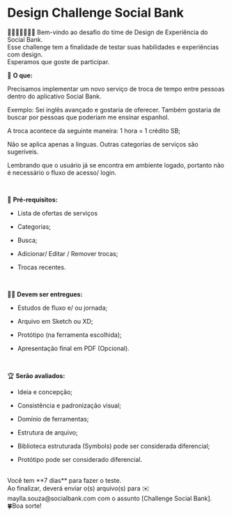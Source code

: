 
# Design Challenge Social Bank
🎨👨🏻‍🎨👩🏻‍🎨
Bem-vindo ao desafio do time de Design de Experiência do Social Bank.
<br>
Esse challenge tem a finalidade de testar suas habilidades e experiências com design.<br>
Esperamos que goste de participar.
<br>


🤔
**O que:**

Precisamos implementar um novo serviço de troca de tempo entre pessoas dentro do aplicativo Social Bank.

Exemplo: Sei inglês avançado e gostaria de oferecer. Também gostaria de buscar por pessoas que poderiam me ensinar espanhol.

A troca acontece da seguinte maneira: 1 hora = 1 crédito SB;

Não se aplica apenas a línguas. Outras categorias de serviços são sugeríveis.

Lembrando que o usuário já se encontra em ambiente logado, portanto não é necessário o fluxo de acesso/ login.

<br>

 📝
**Pré-requisitos:**
- Lista de ofertas de serviços

- Categorias;

- Busca;

- Adicionar/ Editar / Remover trocas;

- Trocas recentes.
<br>
 
💪🏻
**Devem ser entregues:**

- Estudos de fluxo e/ ou jornada;

- Arquivo em Sketch ou XD;

- Protótipo (na ferramenta escolhida);

- Apresentação final em PDF (Opcional).
<br>
 
🏆
**Serão avaliados:**

- Ideia e concepção;

- Consistência e padronização visual;

- Domínio de ferramentas;

- Estrutura de arquivo;

- Biblioteca estruturada (Symbols) pode ser considerada diferencial;

- Protótipo pode ser considerado diferencial.

<br>
Você tem **7 dias** para fazer o teste.
<br>
Ao finalizar, deverá enviar o(s) arquivo(s) para ✉️ maylla.souza@socialbank.com com o assunto [Challenge Social Bank].
<br>
🍀Boa sorte!
